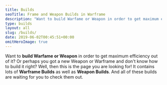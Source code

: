 ```yaml
---
title: Builds
seoTitle: Frame and Weapon Builds in Warframe
description: "Want to build Warfame or Weapon in order to get maximum efficiency out of it? Or perhaps you got a new Weapon or Warframe and don't know how to build it right?"
type: builds
layout: all
slug: /builds/
date: 2019-06-02T00:45:51+00:00
omitHeroImage: true
---
```

Want to **build Warfame or Weapon** in order to get maximum efficiency out of it? Or perhaps you got a new Weapon or Warframe and don't know how to build it right? Well, then this is the page you are looking for! It contains lots of **Warframe Builds** as well as **Weapon Builds**. And all of these builds are waiting for you to check them out. 